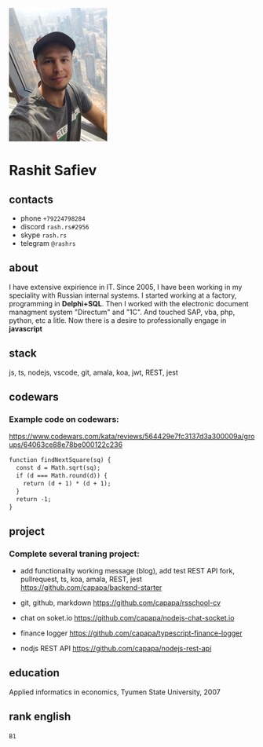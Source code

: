 ![Image](photo.jpg "photo")

# Rashit Safiev

## contacts

- phone `+79224798284`
- discord `rash.rs#2956`
- skype `rash.rs`
- telegram `@rashrs`

## about

I have extensive expirience in IT. Since 2005, I have been working in my speciality with Russian internal systems.
I started working at a factory, programming in **Delphi+SQL**. Then I worked with the electronic document managment system "Directum" and "1C".
And touched SAP, vba, php, python, etc a litle.
Now there is a desire to professionally engage in **javascript**

## stack

js, ts, nodejs, vscode, git, amala, koa, jwt, REST, jest

## codewars

### Example code on codewars:

https://www.codewars.com/kata/reviews/564429e7fc3137d3a300009a/groups/64063ce88e78be000122c236

```
function findNextSquare(sq) {
  const d = Math.sqrt(sq);
  if (d === Math.round(d)) {
    return (d + 1) * (d + 1);
  }
  return -1;
}
```

## project

### Complete several traning project:

- add functionality working message (blog), add test REST API
  fork, pullrequest, ts, koa, amala, REST, jest
  https://github.com/capapa/backend-starter

- git, github, markdown
  https://github.com/capapa/rsschool-cv

- chat on soket.io
  https://github.com/capapa/nodejs-chat-socket.io

- finance logger
  https://github.com/capapa/typescript-finance-logger

- nodjs REST API
  https://github.com/capapa/nodejs-rest-api

## education

Applied informatics in economics, Tyumen State University, 2007

## rank english

`B1`
